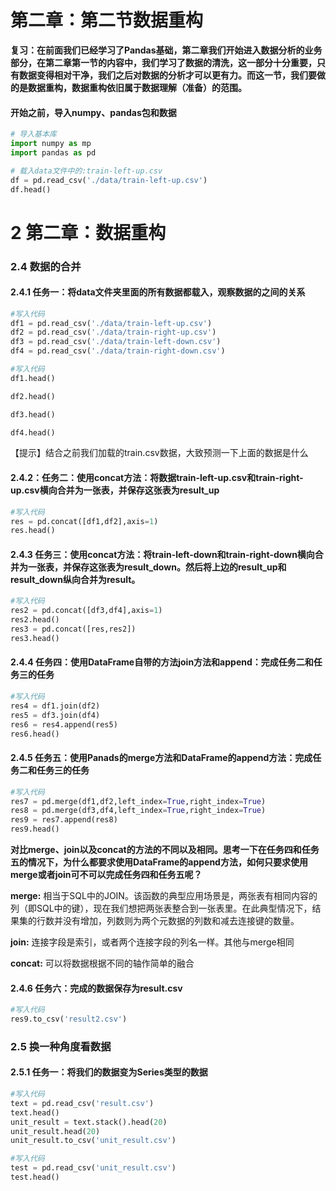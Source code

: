 
# 第二章：第二节数据重构

**复习：在前面我们已经学习了Pandas基础，第二章我们开始进入数据分析的业务部分，在第二章第一节的内容中，我们学习了数据的清洗，这一部分十分重要，只有数据变得相对干净，我们之后对数据的分析才可以更有力。而这一节，我们要做的是数据重构，数据重构依旧属于数据理解（准备）的范围。**

#### 开始之前，导入numpy、pandas包和数据

```python
# 导入基本库
import numpy as mp
import pandas as pd
```

```python
# 载入data文件中的:train-left-up.csv
df = pd.read_csv('./data/train-left-up.csv')
df.head()
```

# 2 第二章：数据重构

### 2.4 数据的合并

#### 2.4.1 任务一：将data文件夹里面的所有数据都载入，观察数据的之间的关系

```python
#写入代码
df1 = pd.read_csv('./data/train-left-up.csv')
df2 = pd.read_csv('./data/train-right-up.csv')
df3 = pd.read_csv('./data/train-left-down.csv')
df4 = pd.read_csv('./data/train-right-down.csv')
```

```python
#写入代码
df1.head()

df2.head()

df3.head()

df4.head()
```

【提示】结合之前我们加载的train.csv数据，大致预测一下上面的数据是什么

#### 2.4.2：任务二：使用concat方法：将数据train-left-up.csv和train-right-up.csv横向合并为一张表，并保存这张表为result_up

```python
#写入代码
res = pd.concat([df1,df2],axis=1)
res.head()
```

#### 2.4.3 任务三：使用concat方法：将train-left-down和train-right-down横向合并为一张表，并保存这张表为result_down。然后将上边的result_up和result_down纵向合并为result。

```python
#写入代码
res2 = pd.concat([df3,df4],axis=1)
res2.head()
res3 = pd.concat([res,res2])
res3.head()
```

#### 2.4.4 任务四：使用DataFrame自带的方法join方法和append：完成任务二和任务三的任务

```python
#写入代码
res4 = df1.join(df2)
res5 = df3.join(df4)
res6 = res4.append(res5)
res6.head()
```

#### 2.4.5 任务五：使用Panads的merge方法和DataFrame的append方法：完成任务二和任务三的任务

```python
#写入代码
res7 = pd.merge(df1,df2,left_index=True,right_index=True)
res8 = pd.merge(df3,df4,left_index=True,right_index=True)
res9 = res7.append(res8)
res9.head()
```

**对比merge、join以及concat的方法的不同以及相同。思考一下在任务四和任务五的情况下，为什么都要求使用DataFrame的append方法，如何只要求使用merge或者join可不可以完成任务四和任务五呢？**

**merge:** 相当于SQL中的JOIN。该函数的典型应用场景是，两张表有相同内容的列（即SQL中的键），现在我们想把两张表整合到一张表里。在此典型情况下，结果集的行数并没有增加，列数则为两个元数据的列数和减去连接键的数量。

**join:** 连接字段是索引，或者两个连接字段的列名一样。其他与merge相同

**concat:** 可以将数据根据不同的轴作简单的融合

#### 2.4.6 任务六：完成的数据保存为result.csv

```python
#写入代码
res9.to_csv('result2.csv')
```

### 2.5 换一种角度看数据

#### 2.5.1 任务一：将我们的数据变为Series类型的数据

```python
#写入代码
text = pd.read_csv('result.csv')
text.head()
unit_result = text.stack().head(20)
unit_result.head(20)
unit_result.to_csv('unit_result.csv')
```

```python
#写入代码
test = pd.read_csv('unit_result.csv')
test.head()
```
